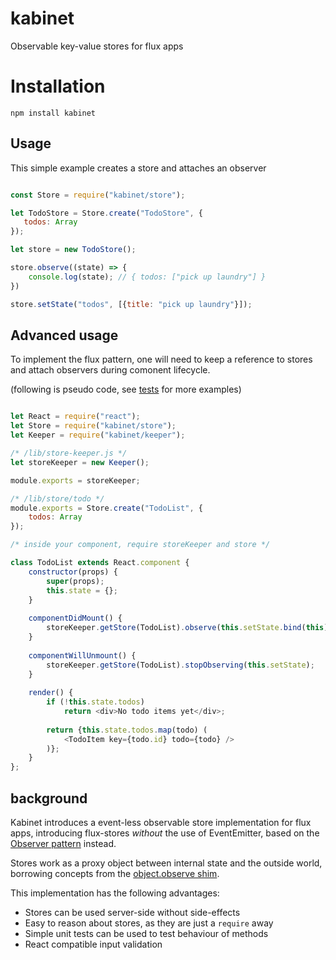 # kabinet
Observable key-value stores for flux apps

# Installation

`npm install kabinet`

## Usage

This simple example creates a store and attaches an observer

```javascript

const Store = require("kabinet/store");

let TodoStore = Store.create("TodoStore", {
   todos: Array 
});

let store = new TodoStore();

store.observe((state) => {
    console.log(state); // { todos: ["pick up laundry"] }
})

store.setState("todos", [{title: "pick up laundry"}]);

```

## Advanced usage

To implement the flux pattern, one will need to keep a reference to stores and
attach observers during comonent lifecycle.

(following is pseudo code, see [tests](./todo_test.js) for more examples)

```javascript

let React = require("react");
let Store = require("kabinet/store");
let Keeper = require("kabinet/keeper");

/* /lib/store-keeper.js */
let storeKeeper = new Keeper();

module.exports = storeKeeper;

/* /lib/store/todo */
module.exports = Store.create("TodoList", {
    todos: Array
});

/* inside your component, require storeKeeper and store */

class TodoList extends React.component {
    constructor(props) {
        super(props);
        this.state = {};
    }
    
    componentDidMount() {
        storeKeeper.getStore(TodoList).observe(this.setState.bind(this));
    }
    
    componentWillUnmount() {
        storeKeeper.getStore(TodoList).stopObserving(this.setState);
    }
    
    render() {
        if (!this.state.todos)
            return <div>No todo items yet</div>;
        
        return {this.state.todos.map(todo) (
            <TodoItem key={todo.id} todo={todo} />
        )};
    }
};

```

## background

Kabinet introduces a event-less observable store implementation for flux apps,
introducing flux-stores *without* the use of EventEmitter, based on the 
[Observer pattern](https://en.wikipedia.org/wiki/Observer_pattern) instead.

Stores work as a proxy object between internal state and the outside world, borrowing
concepts from the [object.observe shim](https://github.com/KapIT/observe-shim).

This implementation has the following advantages:

- Stores can be used server-side without side-effects
- Easy to reason about stores, as they are just a `require` away
- Simple unit tests can be used to test behaviour of methods
- React compatible input validation


